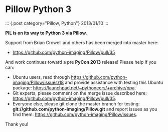 # Pillow Python 3

::: {.post category="Pillow, Python"}
2013/01/10
:::

**PIL is on its way to Python 3 via Pillow.**

Support from Brian Crowell and others has been merged into master here:

-   <https://github.com/python-imaging/Pillow/pull/35>

And work continues toward a pre **PyCon 2013** release! Please help if
you can:

-   Ubuntu users, read through
    <https://github.com/python-imaging/Pillow/issues/18> and provide
    assistance with testing this Ubuntu package:
    <https://launchpad.net/~pythoneers/+archive/ppa>.
-   Git experts, please comment on the merge issue described here:
    <https://github.com/python-imaging/Pillow/pull/35>.
-   Everyone else, please git clone the master branch for testing:
    **git://github.com/python-imaging/Pillow.git** and report issues as
    you find them: <https://github.com/python-imaging/Pillow/issues>.

Thank you!
